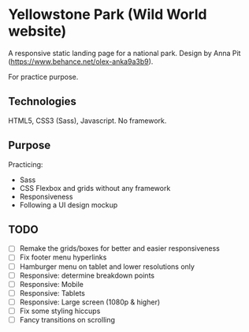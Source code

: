 # Yellowstone Park (Wild World website)
A responsive static landing page for a national park. Design by Anna Pit (https://www.behance.net/olex-anka9a3b9).

For practice purpose.

## Technologies
HTML5, CSS3 (Sass), Javascript.
No framework.

## Purpose
Practicing:
- Sass
- CSS Flexbox and grids without any framework
- Responsiveness
- Following a UI design mockup

## TODO
- [ ] Remake the grids/boxes for better and easier responsiveness
- [ ] Fix footer menu hyperlinks
- [ ] Hamburger menu on tablet and lower resolutions only 
- [ ] Responsive: determine breakdown points
- [ ] Responsive: Mobile
- [ ] Responsive: Tablets
- [ ] Responsive: Large screen (1080p & higher)
- [ ] Fix some styling hiccups
- [ ] Fancy transitions on scrolling
